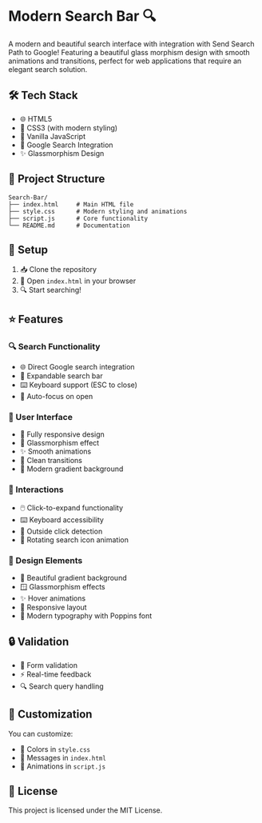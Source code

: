 # Modern Search Bar 🔍

A modern and beautiful search interface with integration with Send Search Path to Google! Featuring a beautiful glass morphism design with smooth animations and transitions, perfect for web applications that require an elegant search solution.

## 🛠️ Tech Stack
- 🌐 HTML5
- 🎨 CSS3 (with modern styling)
- 🔧 Vanilla JavaScript
- 🎯 Google Search Integration
- ✨ Glassmorphism Design

## 📁 Project Structure
```
Search-Bar/
├── index.html     # Main HTML file
├── style.css      # Modern styling and animations
├── script.js      # Core functionality
└── README.md      # Documentation
```

## 🚀 Setup
1. 📥 Clone the repository
2. 📂 Open `index.html` in your browser
3. 🔍 Start searching!

## ⭐ Features

### 🔍 Search Functionality
- 🌐 Direct Google search integration
- 🎯 Expandable search bar
- ⌨️ Keyboard support (ESC to close)
- 🔄 Auto-focus on open

### 🎨 User Interface
- 📱 Fully responsive design
- 🌟 Glassmorphism effect
- ✨ Smooth animations
- 💫 Clean transitions
- 🎨 Modern gradient background

### 🎯 Interactions
- 🖱️ Click-to-expand functionality
- ⌨️ Keyboard accessibility
- 🎯 Outside click detection
- 💫 Rotating search icon animation

### 🎨 Design Elements
- 🌈 Beautiful gradient background
- 🪟 Glassmorphism effects
- ✨ Hover animations
- 📱 Responsive layout
- 🎨 Modern typography with Poppins font

## 🔒 Validation
- 🎯 Form validation
- ⚡ Real-time feedback
- 🔍 Search query handling

## 🎨 Customization
You can customize:
- 🎨 Colors in `style.css`
- 💬 Messages in `index.html`
- 🔄 Animations in `script.js`

## 📄 License
This project is licensed under the MIT License.
